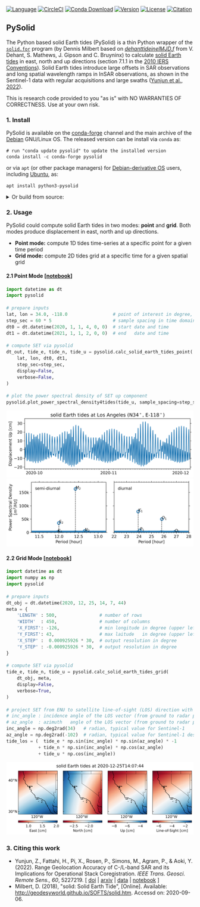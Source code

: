 [![Language](https://img.shields.io/badge/python-3.8%2B-blue.svg?style=flat-square)](https://www.python.org/)
[![CircleCI](https://img.shields.io/circleci/build/github/insarlab/PySolid.svg?logo=circleci&label=tests&style=flat-square)](https://circleci.com/gh/insarlab/PySolid)
[![Conda Download](https://img.shields.io/conda/dn/conda-forge/pysolid?color=green&label=conda%20downloads&style=flat-square)](https://anaconda.org/conda-forge/pysolid)
[![Version](https://img.shields.io/github/v/release/insarlab/PySolid?color=yellow&label=version&style=flat-square)](https://github.com/insarlab/PySolid/releases)
[![License](https://img.shields.io/badge/license-GPLv3+-blue.svg?style=flat-square)](https://github.com/insarlab/PySolid/blob/main/LICENSE)
[![Citation](https://img.shields.io/badge/doi-10.1109%2FTGRS.2022.3168509-blue?style=flat-square)](https://doi.org/10.1109/TGRS.2022.3168509)

## PySolid

The Python based solid Earth tides (PySolid) is a thin Python wrapper of the [`solid.for`](http://geodesyworld.github.io/SOFTS/solid.htm) program (by Dennis Milbert based on [_dehanttideinelMJD.f_](https://iers-conventions.obspm.fr/content/chapter7/software/dehanttideinel/) from V. Dehant, S. Mathews, J. Gipson and C. Bruyninx) to calculate [solid Earth tides](https://en.wikipedia.org/wiki/Earth_tide) in east, north and up directions (section 7.1.1 in the [2010 IERS Conventions](https://www.iers.org/IERS/EN/Publications/TechnicalNotes/tn36.html)). Solid Earth tides introduce large offsets in SAR observations and long spatial wavelength ramps in InSAR observations, as shown in the Sentinel-1 data with regular acquisitions and large swaths ([Yunjun et al., 2022](https://doi.org/10.1109/TGRS.2022.3168509)).

This is research code provided to you "as is" with NO WARRANTIES OF CORRECTNESS. Use at your own risk.

### 1. Install

PySolid is available on the [conda-forge](https://anaconda.org/conda-forge/pysolid) channel and the main archive of the [Debian](https://tracker.debian.org/pkg/pysolid) GNU/Linux OS. The released version can be install via `conda` as:

```shell
# run "conda update pysolid" to update the installed version
conda install -c conda-forge pysolid
```

or via `apt` (or other package managers) for [Debian-derivative OS](https://wiki.debian.org/Derivatives/Census) users, including [Ubuntu](https://ubuntu.com), as:

```shell
apt install python3-pysolid
```

<details>
<p><summary>Or build from source:</summary></p>

PySolid relies on a few Python modules as described in [requirements.txt](./requirements.txt) and [NumPy's f2py](https://numpy.org/doc/stable/f2py/) to build the Fortran source code. You could use `conda` to install all the dependencies, including the Fortran compiler, or use your own installed Fortran compiler and `pip` to install the rest.

##### a. Download source code

```bash
# run "cd PySolid; git pull" to update to the latest development version
git clone https://github.com/insarlab/PySolid.git
```

##### b. Install dependencies

```bash
# option 1: use conda to install dependencies into an existing, activated environment
conda install -c conda-forge fortran-compiler --file PySolid/requirements.txt

# option 2: use conda to install dependencies into a new environment, e.g. named "pysolid"
conda create --name pysolid fortran-compiler --file PySolid/requirements.txt
conda activate pysolid

# option 3: have a Fortran compiler already installed and use pip to install the rest dependencies
python -m pip install -r PySolid/requirements.txt
```

##### c. Install PySolid

```bash
# option 1: use pip to install pysolid into the current environment
python -m pip install PySolid

# option 2: use pip to install pysolid in develop mode (editable) into the current environment
# setting an environmental variable as below is required for editable installs via pyproject.toml
export SETUPTOOLS_ENABLE_FEATURES="legacy-editable"
python -m pip install -e PySolid

# option 3: manually compile the Fortran code and setup environment variable
cd PySolid/src/pysolid
f2py -c -m solid solid.for
export PYTHONPATH=${PYTHONPATH}:~/tools/PySolid
```

##### d. Test the installation

To test the installation, run the following:

```bash
python -c "import pysolid; print(pysolid.__version__)"
python PySolid/tests/grid.py
python PySolid/tests/point.py
```
</details>

### 2. Usage

PySolid could compute solid Earth tides in two modes: **point** and **grid**. Both modes produce displacement in east, north and up directions.

+   **Point mode:** compute 1D tides time-series at a specific point for a given time period
+   **Grid mode:** compute 2D tides grid at a specific time for a given spatial grid

#### 2.1 Point Mode [[notebook](./docs/plot_point_SET.ipynb)]

```python
import datetime as dt
import pysolid

# prepare inputs
lat, lon = 34.0, -118.0                 # point of interest in degree, Los Angles, CA
step_sec = 60 * 5                       # sample spacing in time domain in seconds
dt0 = dt.datetime(2020, 1, 1, 4, 0, 0)  # start date and time
dt1 = dt.datetime(2021, 1, 1, 2, 0, 0)  # end   date and time

# compute SET via pysolid
dt_out, tide_e, tide_n, tide_u = pysolid.calc_solid_earth_tides_point(
    lat, lon, dt0, dt1,
    step_sec=step_sec,
    display=False,
    verbose=False,
)

# plot the power spectral density of SET up component
pysolid.plot_power_spectral_density4tides(tide_u, sample_spacing=step_sec)
```

<p align="left">
  <img width="600" src="./docs/images/set_point_ts.png">
  <img width="600" src="./docs/images/set_point_psd.png">
</p>

#### 2.2 Grid Mode [[notebook](./docs/plot_grid_SET.ipynb)]

```python
import datetime as dt
import numpy as np
import pysolid

# prepare inputs
dt_obj = dt.datetime(2020, 12, 25, 14, 7, 44)
meta = {
    'LENGTH' : 500,                # number of rows
    'WIDTH'  : 450,                # number of columns
    'X_FIRST': -126,               # min longitude in degree (upper left corner of the upper left pixel)
    'Y_FIRST': 43,                 # max laitude   in degree (upper left corner of the upper left pixel)
    'X_STEP' :  0.000925926 * 30,  # output resolution in degree
    'Y_STEP' : -0.000925926 * 30,  # output resolution in degree
}

# compute SET via pysolid
tide_e, tide_n, tide_u = pysolid.calc_solid_earth_tides_grid(
    dt_obj, meta,
    display=False,
    verbose=True,
)

# project SET from ENU to satellite line-of-sight (LOS) direction with positive for motion towards the satellite
# inc_angle : incidence angle of the LOS vector (from ground to radar platform) measured from vertical.
# az_angle  : azimuth   angle of the LOS vector (from ground to radar platform) measured from the north, with anti-clockwirse as positive.
inc_angle = np.deg2rad(34)   # radian, typical value for Sentinel-1
az_angle = np.deg2rad(-102)  # radian, typical value for Sentinel-1 descending track
tide_los = (  tide_e * np.sin(inc_angle) * np.sin(az_angle) * -1
            + tide_n * np.sin(inc_angle) * np.cos(az_angle)
            + tide_u * np.cos(inc_angle))
```

<p align="left">
  <img width="800" src="./docs/images/set_grid.png">
</p>

### 3. Citing this work

+   Yunjun, Z., Fattahi, H., Pi, X., Rosen, P., Simons, M., Agram, P., & Aoki, Y. (2022). Range Geolocation Accuracy of C-/L-band SAR and its Implications for Operational Stack Coregistration. _IEEE Trans. Geosci. Remote Sens., 60_, 5227219. [ [doi](https://doi.org/10.1109/TGRS.2022.3168509) \| [arxiv](https://doi.org/10.31223/X5F641) \| [data](https://doi.org/10.5281/zenodo.6360749) \| [notebook](https://github.com/yunjunz/2022-Geolocation) ]
+   Milbert, D. (2018), "solid: Solid Earth Tide", [Online]. Available: http://geodesyworld.github.io/SOFTS/solid.htm. Accessd on: 2020-09-06.

